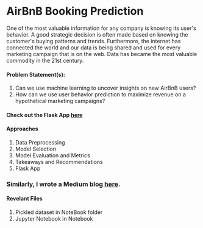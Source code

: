 # AirBnB Booking Prediction 

One of the most valuable information for any company is knowing its user's behavior. A good strategic decision is often made based on knowing the customer's buying patterns and trends. Furthermore, the internet has connected the world and our data is being shared and used for every marketing campaign that is on the web. Data has became the most valuable commodity in the 21st century.


#### Problem Statement(s):
1. Can we use machine learning to uncover insights on new AirBnB users? 
2. How can we use user behavior prediction to maximize revenue on a hypothetical marketing campaigns?

#### Check out the Flask App [here](https://fake-airbnb-webapp.herokuapp.com/predict)

#### Approaches

1. Data Preprocessing 
2. Model Selection
3. Model Evaluation and Metrics
4. Takeaways and Recommendations
5. Flask App

### Similarly, I wrote a Medium blog [here](https://medium.com/@pbentleyou/how-to-identify-hotel-deals-using-machine-learning-b9195e6a7b7f).

#### Revelant Files
1. Pickled dataset in NoteBook folder
2. Jupyter Notebook in Notebook



